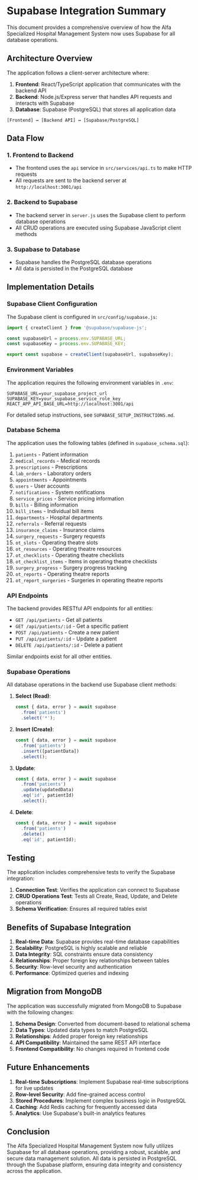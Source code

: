 # Supabase Integration Summary

This document provides a comprehensive overview of how the Alfa Specialized Hospital Management System now uses Supabase for all database operations.

## Architecture Overview

The application follows a client-server architecture where:

1. **Frontend**: React/TypeScript application that communicates with the backend API
2. **Backend**: Node.js/Express server that handles API requests and interacts with Supabase
3. **Database**: Supabase (PostgreSQL) that stores all application data

```
[Frontend] ↔ [Backend API] ↔ [Supabase/PostgreSQL]
```

## Data Flow

### 1. Frontend to Backend
- The frontend uses the `api` service in `src/services/api.ts` to make HTTP requests
- All requests are sent to the backend server at `http://localhost:3001/api`

### 2. Backend to Supabase
- The backend server in `server.js` uses the Supabase client to perform database operations
- All CRUD operations are executed using Supabase JavaScript client methods

### 3. Supabase to Database
- Supabase handles the PostgreSQL database operations
- All data is persisted in the PostgreSQL database

## Implementation Details

### Supabase Client Configuration
The Supabase client is configured in `src/config/supabase.js`:

```javascript
import { createClient } from '@supabase/supabase-js';

const supabaseUrl = process.env.SUPABASE_URL;
const supabaseKey = process.env.SUPABASE_KEY;

export const supabase = createClient(supabaseUrl, supabaseKey);
```

### Environment Variables
The application requires the following environment variables in `.env`:

```
SUPABASE_URL=your_supabase_project_url
SUPABASE_KEY=your_supabase_service_role_key
REACT_APP_API_BASE_URL=http://localhost:3001/api
```

For detailed setup instructions, see `SUPABASE_SETUP_INSTRUCTIONS.md`.

### Database Schema
The application uses the following tables (defined in `supabase_schema.sql`):

1. `patients` - Patient information
2. `medical_records` - Medical records
3. `prescriptions` - Prescriptions
4. `lab_orders` - Laboratory orders
5. `appointments` - Appointments
6. `users` - User accounts
7. `notifications` - System notifications
8. `service_prices` - Service pricing information
9. `bills` - Billing information
10. `bill_items` - Individual bill items
11. `departments` - Hospital departments
12. `referrals` - Referral requests
13. `insurance_claims` - Insurance claims
14. `surgery_requests` - Surgery requests
15. `ot_slots` - Operating theatre slots
16. `ot_resources` - Operating theatre resources
17. `ot_checklists` - Operating theatre checklists
18. `ot_checklist_items` - Items in operating theatre checklists
19. `surgery_progress` - Surgery progress tracking
20. `ot_reports` - Operating theatre reports
21. `ot_report_surgeries` - Surgeries in operating theatre reports

### API Endpoints
The backend provides RESTful API endpoints for all entities:

- `GET /api/patients` - Get all patients
- `GET /api/patients/:id` - Get a specific patient
- `POST /api/patients` - Create a new patient
- `PUT /api/patients/:id` - Update a patient
- `DELETE /api/patients/:id` - Delete a patient

Similar endpoints exist for all other entities.

### Supabase Operations
All database operations in the backend use Supabase client methods:

1. **Select (Read)**:
   ```javascript
   const { data, error } = await supabase
     .from('patients')
     .select('*');
   ```

2. **Insert (Create)**:
   ```javascript
   const { data, error } = await supabase
     .from('patients')
     .insert([patientData])
     .select();
   ```

3. **Update**:
   ```javascript
   const { data, error } = await supabase
     .from('patients')
     .update(updatedData)
     .eq('id', patientId)
     .select();
   ```

4. **Delete**:
   ```javascript
   const { data, error } = await supabase
     .from('patients')
     .delete()
     .eq('id', patientId);
   ```

## Testing

The application includes comprehensive tests to verify the Supabase integration:

1. **Connection Test**: Verifies the application can connect to Supabase
2. **CRUD Operations Test**: Tests all Create, Read, Update, and Delete operations
3. **Schema Verification**: Ensures all required tables exist

## Benefits of Supabase Integration

1. **Real-time Data**: Supabase provides real-time database capabilities
2. **Scalability**: PostgreSQL is highly scalable and reliable
3. **Data Integrity**: SQL constraints ensure data consistency
4. **Relationships**: Proper foreign key relationships between tables
5. **Security**: Row-level security and authentication
6. **Performance**: Optimized queries and indexing

## Migration from MongoDB

The application was successfully migrated from MongoDB to Supabase with the following changes:

1. **Schema Design**: Converted from document-based to relational schema
2. **Data Types**: Updated data types to match PostgreSQL
3. **Relationships**: Added proper foreign key relationships
4. **API Compatibility**: Maintained the same REST API interface
5. **Frontend Compatibility**: No changes required in frontend code

## Future Enhancements

1. **Real-time Subscriptions**: Implement Supabase real-time subscriptions for live updates
2. **Row-level Security**: Add fine-grained access control
3. **Stored Procedures**: Implement complex business logic in PostgreSQL
4. **Caching**: Add Redis caching for frequently accessed data
5. **Analytics**: Use Supabase's built-in analytics features

## Conclusion

The Alfa Specialized Hospital Management System now fully utilizes Supabase for all database operations, providing a robust, scalable, and secure data management solution. All data is persisted in PostgreSQL through the Supabase platform, ensuring data integrity and consistency across the application.